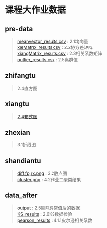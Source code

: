 # 课程大作业数据
## pre-data
> [meanvector_results.csv](pre-data/meanvector_results.csv) : 2.1均向量  
> [xieMatrix_results.csv](pre-data/xieMatrix_results.csv) : 2.2协方差矩阵  
> [xiangMatrix_results.csv](pre-data/xiangMatrix_results.csv) : 2.3相关系数矩阵  
> [outlier_results.csv](pre-data/outlier_results.csv) : 2.5离群值  
## zhifangtu
> 2.4直方图
## xiangtu
> [2.4箱式图](xiangtu/)
## zhexian
> 3.1折线图
## shandiantu
> [diff,fp,rx.png](shandiantu/diff,fp,rx.png) : 3.2散点图  
> [cluster.png](shandiantu/cluster.png) : 4.2作业二聚类结果
## data_after
> [output](data_after/output) : 2.5剔除异常值后的数据  
> [KS_results](data_after/KS_results) : 2.6KS数据检验  
> [pearson_results](data_after/pearson_results) : 4.1.1皮尔逊相关系数
